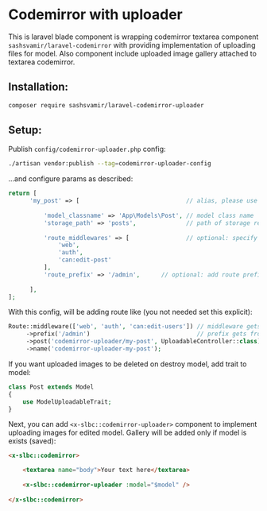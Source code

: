 # Codemirror with uploader

This is laravel blade component is wrapping codemirror textarea component `sashsvamir/laravel-codemirror`
with providing implementation of uploading files for model. Also component include uploaded image gallery attached to textarea codemirror.



## Installation:
```sh
composer require sashsvamir/laravel-codemirror-uploader
```



## Setup:


Publish `config/codemirror-uploader.php` config:
```sh
./artisan vendor:publish --tag=codemirror-uploader-config
```
...and configure params as described:
```php
return [
      'my_post' => [                              // alias, please use simple one word string here (internally it's using to identify uploadable model on post requests, also on building url requests),
     
          'model_classname' => 'App\Models\Post', // model class name
          'storage_path' => 'posts',              // path of storage relative at ./storage/app/public/
     
          'route_middlewares' => [                // optional: specify route middlewares if needed, be aware — the default is empty
              'web',
              'auth',
              'can:edit-post'
          ],
          'route_prefix' => '/admin',      // optional: add route prefix if needed
     
      ],
];
```
With this config, will be adding route like (you not needed set this explicit):
```php
Route::middleware(['web', 'auth', 'can:edit-users']) // middleware gets from config
     ->prefix('/admin')                              // prefix gets from config
     ->post('codemirror-uploader/my-post', UploadableController::class) // uri was generated
     ->name('codemirror-uploader-my-post');                             // name was generated
```



If you want uploaded images to be deleted on destroy model, add trait to model:
```php
class Post extends Model
{
    use ModelUploadableTrait;
}
```






Next, you can add `<x-slbc::codemirror-uploader>` component to implement uploading images for edited model.
Gallery will be added only if model is exists (saved):
```html
<x-slbc::codemirror>

    <textarea name="body">Your text here</textarea>
    
    <x-slbc::codemirror-uploader :model="$model" />
    
</x-slbc::codemirror>
```




